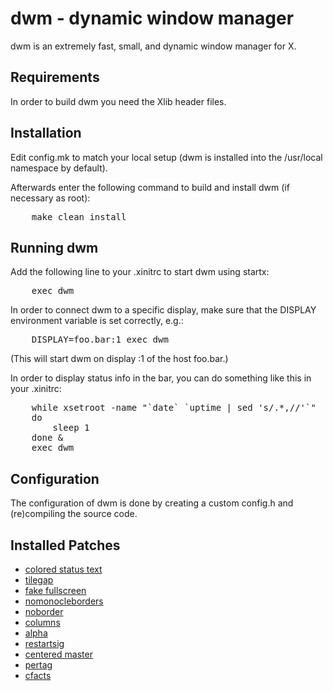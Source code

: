 # dwm - dynamic window manager
dwm is an extremely fast, small, and dynamic window manager for X.


## Requirements
In order to build dwm you need the Xlib header files.


## Installation
Edit config.mk to match your local setup (dwm is installed into
the /usr/local namespace by default).

Afterwards enter the following command to build and install dwm (if
necessary as root):
<pre>
    make clean install
</pre>

## Running dwm
Add the following line to your .xinitrc to start dwm using startx:
<pre>
    exec dwm
</pre>
In order to connect dwm to a specific display, make sure that
the DISPLAY environment variable is set correctly, e.g.:
<pre>
    DISPLAY=foo.bar:1 exec dwm
</pre>
(This will start dwm on display :1 of the host foo.bar.)

In order to display status info in the bar, you can do something
like this in your .xinitrc:
<pre>
    while xsetroot -name "`date` `uptime | sed 's/.*,//'`"
    do
    	sleep 1
    done &
    exec dwm
</pre>

## Configuration
The configuration of dwm is done by creating a custom config.h
and (re)compiling the source code.

## Installed Patches
- [colored status text](https://dwm.suckless.org/patches/statuscolors/)
- [tilegap](https://dwm.suckless.org/patches/tilegap/)
- [fake fullscreen](https://dwm.suckless.org/patches/fakefullscreen/)
- [nomonocleborders](https://gist.github.com/SebastianJarsve/497b2014774c849df0132d7118cbab65)
- [noborder](https://dwm.suckless.org/patches/noborder/)
- [columns](https://dwm.suckless.org/patches/columns/)
- [alpha](https://dwm.suckless.org/patches/alpha/)
- [restartsig](https://dwm.suckless.org/patches/restartsig/)
- [centered master](https://dwm.suckless.org/patches/centeredmaster/)
- [pertag](https://dwm.suckless.org/patches/pertag/)
- [cfacts](https://dwm.suckless.org/patches/cfacts/)
